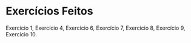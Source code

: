 # Exercícios Feitos 

Exercício 1,
Exercício 4,
Exercício 6,
Exercício 7,
Exercício 8,
Exercício 9,
Exercício 10.
